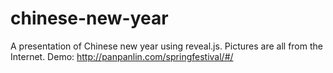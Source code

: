 # chinese-new-year
A presentation of Chinese new year using reveal.js. 
Pictures are all from the Internet. 
Demo: http://panpanlin.com/springfestival/#/
